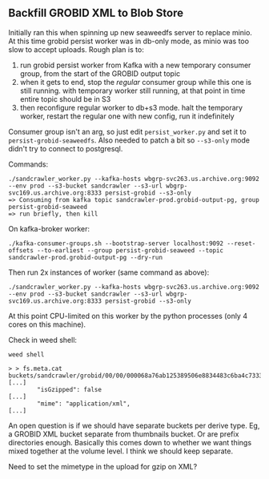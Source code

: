 
## Backfill GROBID XML to Blob Store

Initially ran this when spinning up new seaweedfs server to replace minio. At
this time grobid persist worker was in db-only mode, as minio was too slow to
accept uploads. Rough plan is to:

1. run grobid persist worker from Kafka with a new temporary consumer group,
   from the start of the GROBID output topic
2. when it gets to end, stop the *regular* consumer group while this one is
   still running. with temporary worker still running, at that point in time
   entire topic should be in S3
3. then reconfigure regular worker to db+s3 mode. halt the temporary worker,
   restart the regular one with new config, run it indefinitely

Consumer group isn't an arg, so just edit `persist_worker.py` and set it to
`persist-grobid-seaweedfs`. Also needed to patch a bit so `--s3-only` mode
didn't try to connect to postgresql.

Commands:

    ./sandcrawler_worker.py --kafka-hosts wbgrp-svc263.us.archive.org:9092 --env prod --s3-bucket sandcrawler --s3-url wbgrp-svc169.us.archive.org:8333 persist-grobid --s3-only
    => Consuming from kafka topic sandcrawler-prod.grobid-output-pg, group persist-grobid-seaweed
    => run briefly, then kill

On kafka-broker worker:

    ./kafka-consumer-groups.sh --bootstrap-server localhost:9092 --reset-offsets --to-earliest --group persist-grobid-seaweed --topic sandcrawler-prod.grobid-output-pg --dry-run

Then run 2x instances of worker (same command as above):

    ./sandcrawler_worker.py --kafka-hosts wbgrp-svc263.us.archive.org:9092 --env prod --s3-bucket sandcrawler --s3-url wbgrp-svc169.us.archive.org:8333 persist-grobid --s3-only

At this point CPU-limited on this worker by the python processes (only 4 cores
on this machine).

Check in weed shell:

    weed shell

    > > fs.meta.cat buckets/sandcrawler/grobid/00/00/000068a76ab125389506e8834483c6ba4c73338a.tei.xml
    [...]
            "isGzipped": false
    [...]
            "mime": "application/xml",
    [...]

An open question is if we should have separate buckets per derive type. Eg, a
GROBID XML bucket separate from thumbnails bucket. Or are prefix directories
enough. Basically this comes down to whether we want things mixed together at
the volume level. I think we should keep separate.

Need to set the mimetype in the upload for gzip on XML?

